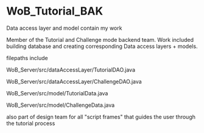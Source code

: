 WoB_Tutorial_BAK
================

Data access layer and model contain my work

Member of the Tutorial and Challenge mode backend team. Work included building database and creating corresponding
Data access layers + models.

filepaths include

WoB_Server/src/dataAccessLayer/TutorialDAO.java

WoB_Server/src/dataAccessLayer/ChallengeDAO.java

WoB_Server/src/model/TutorialData.java

WoB_Server/src/model/ChallengeData.java

also part of design team for all "script frames" that guides the user through the tutorial process
